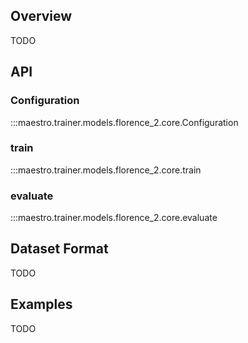## Overview

TODO

## API

### Configuration

:::maestro.trainer.models.florence_2.core.Configuration

### train

:::maestro.trainer.models.florence_2.core.train

### evaluate

:::maestro.trainer.models.florence_2.core.evaluate

## Dataset Format

TODO

## Examples

TODO